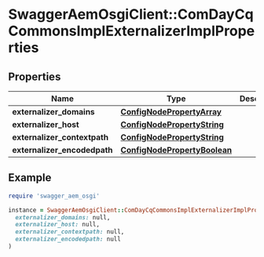 # SwaggerAemOsgiClient::ComDayCqCommonsImplExternalizerImplProperties

## Properties

| Name | Type | Description | Notes |
| ---- | ---- | ----------- | ----- |
| **externalizer_domains** | [**ConfigNodePropertyArray**](ConfigNodePropertyArray.md) |  | [optional] |
| **externalizer_host** | [**ConfigNodePropertyString**](ConfigNodePropertyString.md) |  | [optional] |
| **externalizer_contextpath** | [**ConfigNodePropertyString**](ConfigNodePropertyString.md) |  | [optional] |
| **externalizer_encodedpath** | [**ConfigNodePropertyBoolean**](ConfigNodePropertyBoolean.md) |  | [optional] |

## Example

```ruby
require 'swagger_aem_osgi'

instance = SwaggerAemOsgiClient::ComDayCqCommonsImplExternalizerImplProperties.new(
  externalizer_domains: null,
  externalizer_host: null,
  externalizer_contextpath: null,
  externalizer_encodedpath: null
)
```

